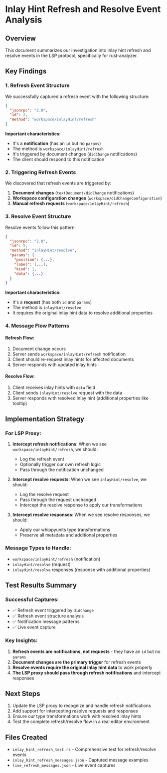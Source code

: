 # Inlay Hint Refresh and Resolve Event Analysis

## Overview
This document summarizes our investigation into inlay hint refresh and resolve events in the LSP protocol, specifically for rust-analyzer.

## Key Findings

### 1. Refresh Event Structure
We successfully captured a refresh event with the following structure:
```json
{
  "jsonrpc": "2.0",
  "id": 2,
  "method": "workspace/inlayHint/refresh"
}
```

**Important characteristics:**
- It's a **notification** (has an `id` but no `params`)
- The method is `workspace/inlayHint/refresh`
- It's triggered by document changes (`didChange` notifications)
- The client should respond to this notification

### 2. Triggering Refresh Events
We discovered that refresh events are triggered by:
1. **Document changes** (`textDocument/didChange` notifications)
2. **Workspace configuration changes** (`workspace/didChangeConfiguration`)
3. **Manual refresh requests** (`workspace/inlayHint/refresh`)

### 3. Resolve Event Structure
Resolve events follow this pattern:
```json
{
  "jsonrpc": "2.0",
  "id": 5,
  "method": "inlayHint/resolve",
  "params": {
    "position": {...},
    "label": [...],
    "kind": 1,
    "data": {...}
  }
}
```

**Important characteristics:**
- It's a **request** (has both `id` and `params`)
- The method is `inlayHint/resolve`
- It requires the original inlay hint data to resolve additional properties

### 4. Message Flow Patterns

#### Refresh Flow:
1. Document change occurs
2. Server sends `workspace/inlayHint/refresh` notification
3. Client should re-request inlay hints for affected documents
4. Server responds with updated inlay hints

#### Resolve Flow:
1. Client receives inlay hints with `data` field
2. Client sends `inlayHint/resolve` request with the data
3. Server responds with resolved inlay hint (additional properties like tooltip)

## Implementation Strategy

### For LSP Proxy:
1. **Intercept refresh notifications**: When we see `workspace/inlayHint/refresh`, we should:
   - Log the refresh event
   - Optionally trigger our own refresh logic
   - Pass through the notification unchanged

2. **Intercept resolve requests**: When we see `inlayHint/resolve`, we should:
   - Log the resolve request
   - Pass through the request unchanged
   - Intercept the resolve response to apply our transformations

3. **Intercept resolve responses**: When we see resolve responses, we should:
   - Apply our whippyunits type transformations
   - Preserve all metadata and additional properties

### Message Types to Handle:
- `workspace/inlayHint/refresh` (notification)
- `inlayHint/resolve` (request)
- `inlayHint/resolve` responses (response with additional properties)

## Test Results Summary

### Successful Captures:
- ✅ Refresh event triggered by `didChange`
- ✅ Refresh event structure analysis
- ✅ Notification message patterns
- ✅ Live event capture

### Key Insights:
1. **Refresh events are notifications, not requests** - they have an `id` but no `params`
2. **Document changes are the primary trigger** for refresh events
3. **Resolve events require the original inlay hint data** to work properly
4. **The LSP proxy should pass through refresh notifications** and intercept responses

## Next Steps

1. Update the LSP proxy to recognize and handle refresh notifications
2. Add support for intercepting resolve requests and responses
3. Ensure our type transformations work with resolved inlay hints
4. Test the complete refresh/resolve flow in a real editor environment

## Files Created
- `inlay_hint_refresh_test.rs` - Comprehensive test for refresh/resolve events
- `inlay_hint_refresh_messages.json` - Captured message examples
- `live_refresh_messages.json` - Live event captures
